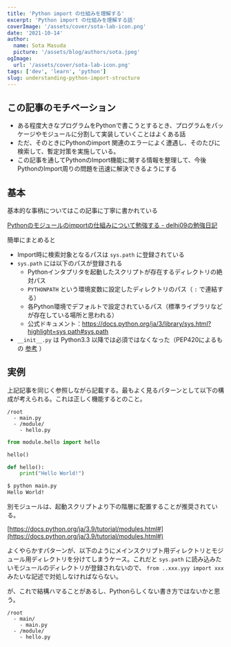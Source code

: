 ```yaml
---
title: 'Python import の仕組みを理解する'
excerpt: 'Python import の仕組みを理解する話'
coverImage: '/assets/cover/sota-lab-icon.png'
date: '2021-10-14'
author:
  name: Sota Masuda
  picture: '/assets/blog/authors/sota.jpeg'
ogImage:
  url: '/assets/cover/sota-lab-icon.png'
tags: ['dev', 'learn', 'python']
slug: understanding-python-import-structure
---
```


## この記事のモチベーション

- ある程度大きなプログラムをPythonで書こうとするとき、プログラムをパッケージやモジュールに分割して実装していくことはよくある話
- ただ、そのときにPythonのimport 関連のエラーによく遭遇し、そのたびに検索して、暫定対策を実施している。
- この記事を通してPythonのImport機能に関する情報を整理して、今後PythonのImport周りの問題を迅速に解決できるようにする

## 基本

基本的な事柄についてはこの記事に丁寧に書かれている

[Pythonのモジュールのimportの仕組みについて勉強する - delhi09の勉強日記](https://kamatimaru.hatenablog.com/entry/2020/06/02/130146)

簡単にまとめると

- Import時に検索対象となるパスは `sys.path` に登録されている
- `sys.path` には以下のパスが登録される
    - Pythonインタプリタを起動したスクリプトが存在するディレクトリの絶対パス
    - `PYTHONPATH` という環境変数に設定したディレクトリのパス（ `:` で連結する）
    - 各Python環境でデフォルトで設定されているパス（標準ライブラリなどが存在している場所と思われる）
    - 公式ドキュメント：[https://docs.python.org/ja/3/library/sys.html?highlight=sys path#sys.path](https://docs.python.org/ja/3/library/sys.html?highlight=sys%20path#sys.path)
- `__init__.py` は Python3.3 以降では必須ではなくなった（PEP420によるもの [参考](https://www.python.org/dev/peps/pep-0420/#packaging-implications) ）

## 実例

上記記事を同じく参照しながら記載する。最もよく見るパターンとして以下の構成が考えられる。これは正しく機能するとのこと。

```
/root
  - main.py
  - /module/
    - hello.py
```

```python
from module.hello import hello

hello()
```

```python
def hello():
    print("Hello World!")
```

```bash
$ python main.py
Hello World!
```

別モジュールは、起動スクリプトより下の階層に配置することが推奨されている。

[https://docs.python.org/ja/3.9/tutorial/modules.html#](https://docs.python.org/ja/3.9/tutorial/modules.html#)

よくやらかすパターンが、以下のようにメインスクリプト用ディレクトリとモジュール用ディレクトリを分けてしまうケース。これだと `sys.path` に読み込みたいモジュールのディレクトリが登録されないので、 `from ..xxx.yyy import xxx` みたいな記述で対処しなければならない。

が、これで結構ハマることがあるし、Pythonらしくない書き方ではないかと思う。

```
/root
  - main/
    - main.py
  - /module/
    - hello.py
```